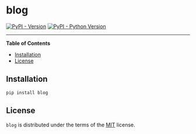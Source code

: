 # blog

[![PyPI - Version](https://img.shields.io/pypi/v/blog.svg)](https://pypi.org/project/blog)
[![PyPI - Python Version](https://img.shields.io/pypi/pyversions/blog.svg)](https://pypi.org/project/blog)

-----

**Table of Contents**

- [Installation](#installation)
- [License](#license)

## Installation

```console
pip install blog
```

## License

`blog` is distributed under the terms of the [MIT](https://spdx.org/licenses/MIT.html) license.
